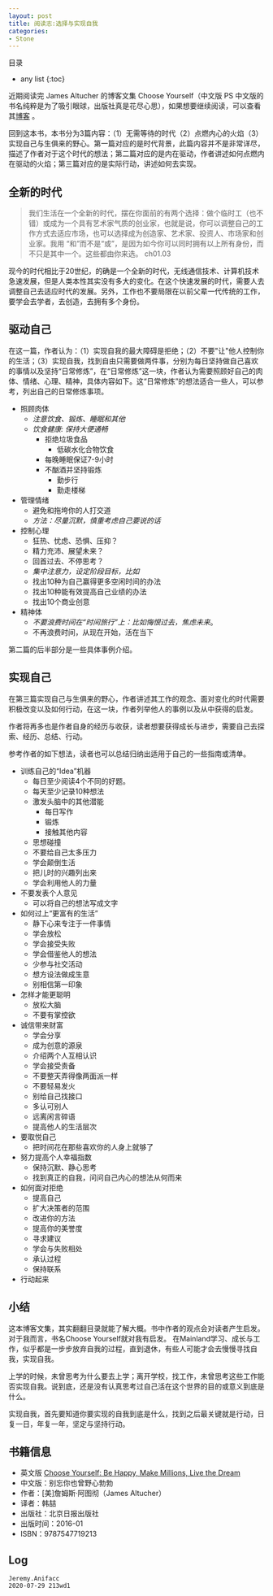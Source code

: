 ```yaml
---
layout: post
title: 阅读志:选择与实现自我
categories:
- Stone
---
```

目录  
* any list
{:toc}

近期阅读完 James Altucher 的博客文集 Choose Yourself（中文版 PS 中文版的书名纯粹是为了吸引眼球，出版社真是花尽心思），如果想要继续阅读，可以查看其[博客](https://jamesaltucher.com/archive/) 。

回到这本书，本书分为3篇内容：（1）无需等待的时代（2）点燃内心的火焰（3）实现自己与生俱来的野心。第一篇对应的是时代背景，此篇内容并不是非常详尽，描述了作者对于这个时代的想法；第二篇对应的是内在驱动，作者讲述如何点燃内在驱动的火焰；第三篇对应的是实际行动，讲述如何去实现。


## 全新的时代

> 我们生活在一个全新的时代，摆在你面前的有两个选择：做个临时工（也不错）或成为一个具有艺术家气质的创业家，也就是说，你可以调整自己的工作方式去适应市场，也可以选择成为创造家、艺术家、投资人、市场家和创业家。我用 “和”而不是“或”，是因为如今你可以同时拥有以上所有身份，而不只是其中一个。这些都由你来选。 ch01.03

现今的时代相比于20世纪，的确是一个全新的时代，无线通信技术、计算机技术急速发展，但是人类本性其实没有多大的变化。在这个快速发展的时代，需要人去调整自己去适应时代的发展。另外，工作也不要局限在以前父辈一代传统的工作，要学会去学者，去创造，去拥有多个身份。

## 驱动自己

在这一篇，作者认为：（1）实现自我的最大障碍是拒绝；（2）不要"让"他人控制你的生活；（3）实现自我，找到自由只需要做两件事，分别为每日坚持做自己喜欢的事情以及坚持“日常修炼”，在“日常修炼”这一块，作者认为需要照顾好自己的肉体、情绪、心理、精神，具体内容如下。这“日常修炼”的想法适合一些人，可以参考，列出自己的日常修炼事项。

- 照顾肉体
    - *注意饮食、锻炼、睡眠和其他*
    - *饮食健康: 保持大便通畅*
        - 拒绝垃圾食品
            - 低碳水化合物饮食 
        - 每晚睡眠保证7-9小时
        - 不酗酒并坚持锻炼
            - 勤步行
            - 勤走楼梯
- 管理情绪
    - 避免和拖垮你的人打交道
    - *方法：尽量沉默，慎重考虑自己要说的话*
- 控制心理
    - 狂热、忧虑、恐惧、压抑？
    - 精力充沛、展望未来？
    - 回首过去、不停思考？
    - *集中注意力，设定阶段目标，比如*
    - 找出10种为自己赢得更多空闲时间的办法
    - 找出10种能有效提高自己业绩的办法
    - 找出10个商业创意
- 精神体
    - *不要浪费时间在“时间旅行”上：比如悔恨过去，焦虑未来*。
    - 不再浪费时间，从现在开始，活在当下

第二篇的后半部分是一些具体事例介绍。

## 实现自己

在第三篇实现自己与生俱来的野心，作者讲述其工作的观念、面对变化的时代需要积极改变以及如何行动，在这一块，作者列举他人的事例以及从中获得的启发。

作者将再多也是作者自身的经历与收获，读者想要获得成长与进步，需要自己去探索、经历、总结、行动。

参考作者的如下想法，读者也可以总结归纳出适用于自己的一些指南或清单。

- 训练自己的“Idea”机器
	- 每日至少阅读4个不同的好题。
	- 每天至少记录10种想法
	- 激发头脑中的其他潜能
	    - 每日写作
	    - 锻炼
	    - 接触其他内容
	- 思想碰撞
	- 不要给自己太多压力
	- 学会颠倒生活
	- 把儿时的兴趣列出来
	- 学会利用他人的力量
- 不要发表个人意见
	- 可以将自己的想法写成文字
- 如何过上“更富有的生活”
	- 静下心来专注于一件事情
	- 学会放松
	- 学会接受失败
	- 学会借鉴他人的想法
	- 少参与社交活动
	- 想方设法做成生意
	- 别相信第一印象
- 怎样才能更聪明
	- 放松大脑
	- 不要有掌控欲
- 诚信带来财富
	- 学会分享
	- 成为创意的源泉
	- 介绍两个人互相认识
	- 学会接受责备
	- 不要整天弄得像两面派一样
	- 不要轻易发火
	- 别给自己找接口
	- 多认可别人
	- 远离闲言碎语
	- 提高他人的生活层次
- 要取悦自己
	- 把时间花在那些喜欢你的人身上就够了
- 努力提高个人幸福指数
	- 保持沉默、静心思考
	- 找到真正的自我，问问自己内心的想法从何而来
- 如何面对拒绝
	- 提高自己
	- 扩大决策者的范围
	- 改进你的方法
	- 提高你的美誉度
	- 寻求建议
	- 学会与失败相处
	- 承认过程
	- 保持联系
- 行动起来

## 小结

这本博客文集，其实翻翻目录就能了解大概。书中作者的观点会对读者产生启发。对于我而言，书名Choose Yourself就对我有启发。 在Mainland学习、成长与工作，似乎都是一步步放弃自我的过程，直到退休，有些人可能才会去慢慢寻找自我，实现自我。

上学的时候，未曾思考为什么要去上学；离开学校，找工作，未曾思考这些工作能否实现自我。说到底，还是没有认真思考过自己活在这个世界的目的或意义到底是什么。

实现自我，首先要知道你要实现的自我到底是什么，找到之后最关键就是行动，日复一日，年复一年，坚定与坚持行动。

## 书籍信息

- 英文版 [Choose Yourself: Be Happy, Make Millions, Live the Dream](https://www.goodreads.com/book/show/17977529-choose-yourself?from_search=true&from_srp=true&qid=Iog4jlKwo1&rank=1)
- 中文版：别忘你也曾野心勃勃
- 作者：[美]詹姆斯·阿图彻（James Altucher）
- 译者：韩喆
- 出版社：北京日报出版社
- 出版时间：2016-01
- ISBN：9787547719213

## Log

```
Jeremy.Anifacc
2020-07-29 213wd1
```